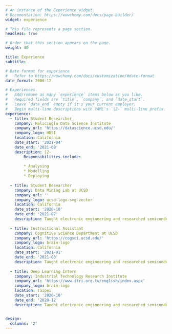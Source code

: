 ```yaml
---
# An instance of the Experience widget.
# Documentation: https://wowchemy.com/docs/page-builder/
widget: experience

# This file represents a page section.
headless: true

# Order that this section appears on the page.
weight: 40

title: Experience
subtitle:

# Date format for experience
#   Refer to https://wowchemy.com/docs/customization/#date-format
date_format: 2006-12

# Experiences.
#   Add/remove as many `experience` items below as you like.
#   Required fields are `title`, `company`, and `date_start`.
#   Leave `date_end` empty if it's your current employer.
#   Begin multi-line descriptions with YAML's `|2-` multi-line prefix.
experience:
  - title: Student Researcher
    company: Halıcıoğlu Data Science Institute
    company_url: 'https://datascience.ucsd.edu/'
    company_logo: HDSI
    location: California
    date_start: '2021-04'
    date_end: '2021-08'
    description: |2-
        Responsibilities include:
        
        * Analysing
        * Modelling
        * Deploying
        
  - title: Student Researcher
    company: Data Mining Lab at UCSD
    company_url: ''
    company_logo: ucsd-logo-svg-vector
    location: California
    date_start: '2020-10'
    date_end: '2021-07'
    description: Taught electronic engineering and researched semiconductor physics.
    
  - title: Instructional Assistant
    company: Cognitive Science Department at UCSD
    company_url: 'https://cogsci.ucsd.edu/'
    company_logo: brain-logo
    location: California
    date_start: '2021-01'
    date_end: '2021-03'
    description: Taught electronic engineering and researched semiconductor physics.
    
  - title: Deep Learning Intern
    company: Industrial Technology Research Institute
    company_url: 'https://www.itri.org.tw/english/index.aspx'
    company_logo: brain-logo
    location: Taipei
    date_start: '2020-10'
    date_end: '2020-12'
    description: Taught electronic engineering and researched semiconductor physics.


design:
  columns: '2'
---
```

